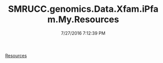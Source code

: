 ﻿---
title: SMRUCC.genomics.Data.Xfam.iPfam.My.Resources
date: 7/27/2016 7:12:39 PM
---

[Resources](T-SMRUCC.genomics.Data.Xfam.iPfam.My.Resources.Resources.html)

